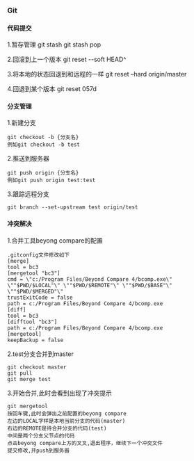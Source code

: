 ### Git
#### 代码提交

1.暂存管理
git stash
git stash pop

2.回滚到上一个版本
git reset --soft HEAD^

3.将本地的状态回退到和远程的一样 
git reset –hard origin/master

4.回退到某个版本
git reset 057d
#### 分支管理
1.新建分支
~~~
git checkout -b {分支名}
例如git checkout -b test
~~~
2.推送到服务器
~~~
git push origin {分支名}
例如git push origin test:test
~~~
3.跟踪远程分支
~~~
git branch --set-upstream test origin/test
~~~
#### 冲突解决
1.合并工具beyong compare的配置
~~~
.gitconfig文件修改如下
[merge]
tool = bc3
[mergetool "bc3"]
cmd = \"c:/Program Files/Beyond Compare 4/bcomp.exe\" \""$PWD/$LOCAL"\" \""$PWD/$REMOTE"\" \""$PWD/$BASE"\" \""$PWD/$MERGED"\"
trustExitCode = false
path = c:/Program Files/Beyond Compare 4/bcomp.exe
[diff]
tool = bc3
[difftool "bc3"]
path = c:/Program Files/Beyond Compare 4/bcomp.exe
[mergetool]
keepBackup = false
~~~
2.test分支合并到master
~~~
git checkout master
git pull
git merge test
~~~
3.开始合并,此时会看到出现了冲突提示
~~~
git mergetool
按回车键,此时会弹出之前配置的beyong compare
左边的LOCAL字样是本地当前分支的代码(master)
右边的REMOTE是待合并分支的代码(test)
中间是两个分支父节点的代码
点击beyong compare上方的叉叉,退出程序，继续下一个冲突文件
提交修改,并push到服务器
~~~
